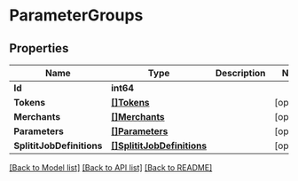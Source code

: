 # ParameterGroups

## Properties

Name | Type | Description | Notes
------------ | ------------- | ------------- | -------------
**Id** | **int64** |  | 
**Tokens** | [**[]Tokens**](Tokens.md) |  | [optional] 
**Merchants** | [**[]Merchants**](Merchants.md) |  | [optional] 
**Parameters** | [**[]Parameters**](Parameters.md) |  | [optional] 
**SplititJobDefinitions** | [**[]SplititJobDefinitions**](SplititJobDefinitions.md) |  | [optional] 

[[Back to Model list]](../README.md#documentation-for-models) [[Back to API list]](../README.md#documentation-for-api-endpoints) [[Back to README]](../README.md)


